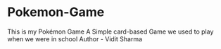# Pokemon-Game
This is my Pokémon Game
A Simple card-based Game we used to play when we were in school
Author - Vidit Sharma 
